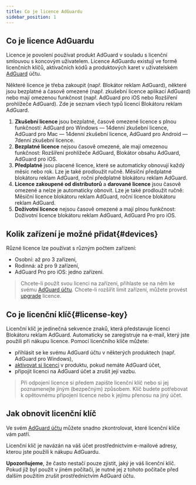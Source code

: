 ```yaml
---
title: Co je licence AdGuardu
sidebar_position: 1
---
```


## Co je licence AdGuardu

Licence je povolení používat produkt AdGuard v souladu s licenční smlouvou s koncovým uživatelem. Licence AdGuardu existují ve formě licenčních klíčů, aktivačních kódů a produktových karet v uživatelském [AdGuard](../../account/register) účtu.

Některé licence je třeba zakoupit (např. Blokátor reklam AdGuard), některé jsou bezplatné a časově omezené (např. zkušební licence aplikací AdGuard) nebo mají omezenou funkčnost (např. AdGuard pro iOS nebo Rozšíření prohlížeče AdGuard). Zde je seznam všech typů licencí Blokátoru reklam AdGuard.

1. **Zkušební licence** jsou bezplatné, časově omezené licence s plnou funkčností: AdGuard pro Windows — 14denní zkušební licence, AdGuard pro Mac — 14denní zkušební licence, AdGuard pro Android — 7denní zkušební licence.
2. **Bezplatné licence** nejsou časově omezené, ale mají omezenou funkčnost: Rozšíření prohlížeče AdGuard, Blokátor obsahu AdGuard, AdGuard pro iOS.
3. **Předplatné** jsou placené licence, které se automaticky obnovují každý měsíc nebo rok. Lze je také prodloužit ručně. Měsíční předplatné blokátoru reklam AdGuard, roční předplatné blokátoru reklam AdGuard.
4. **Licence zakoupené od distributorů** a **darované licence** jsou časově omezené a nelze je automaticky obnovit. Lze je také prodloužit ručně: Měsíční licence blokátoru reklam AdGuard, roční licence blokátoru reklam AdGuard.
5. **Doživotní licence** nejsou časově omezené a mají plnou funkčnost: Doživotní licence blokátoru reklam AdGuard, AdGuard Pro pro iOS.

## Kolik zařízení je možné přidat{#devices}

Různé licence lze používat s různým počtem zařízení:
* Osobní: až pro 3 zařízení,
* Rodinná: až pro 9 zařízení,
* AdGuard Pro pro iOS: jedno zařízení.

> Chcete-li použít svou licenci na zařízení, přihlaste se na něm ke svému [AdGuard účtu](../../account/features). Chcete-li rozšířit limit zařízení, můžete provést [upgrade](../activation#how-to-upgrade-a-license) licence.

## Co je licenční klíč{#license-key}

Licenční klíč je jedinečná sekvence znaků, která představuje licenci Blokátoru reklam AdGuard. Automaticky se zaregistruje na e-mail, který jste použili při nákupu licence. Pomocí licenčního klíče můžete:
* přihlásit se ke svému AdGuard účtu v některých produktech (např. AdGuard pro Windows),
* [aktivovat si licenci](../activation) v produktu, pokud nemáte AdGuard účet,
* připojit licenci na AdGuard účet a zrušit její vazbu.

> Při odpojení licence si předem zapište licenční klíč nebo si jej poznamenejte jiným (bezpečným) způsobem. Klíč budete potřebovat k opětovnému připojení licence nebo k jejímu přenosu na jiný účet.

## Jak obnovit licenční klíč

Ve svém [AdGuard účtu](../../account/register) můžete snadno zkontrolovat, které licenční klíče vám patří.

Licenční klíč je navázán na váš účet prostřednictvím e-mailové adresy, kterou jste použili k nákupu AdGuardu.

**Upozorňujeme**, že často nestačí pouze zjistit, jaký je váš licenční klíč. Pokud již byl použit v jiném počítači, je nutné jej z tohoto počítače před dalším použitím zrušit prostřednictvím AdGuard účtu.

